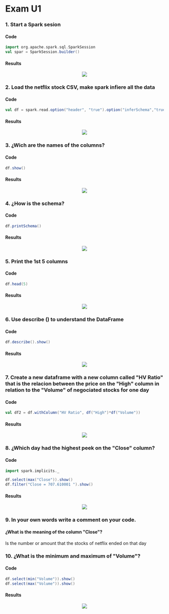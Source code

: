 # Exam U1
### 1. Start a Spark sesion 
#### Code
```scala
import org.apache.spark.sql.SparkSession
val spar = SparkSession.builder()
```
#### Results
<html><div align="center"><img src="https://i.ibb.co/NZFmmNJ/imagen.png"></div></html>

### 2. Load the netflix stock CSV, make spark infiere all the data
#### Code
```scala
val df = spark.read.option("header", "true").option("inferSchema","true")csv("Unit-1/Exam/Files/Netflix_Stock.csv")
```
#### Results
<html><div align="center"><img src="https://i.ibb.co/pzMdQSY/imagen.png"></div></html>

### 3. ¿Wich are the names of the columns?
#### Code
```scala
df.show() 
```
#### Results
<html><div align="center"><img src="https://i.ibb.co/R7PjDTD/imagen.png"></div></html>


### 4. ¿How is the schema?
#### Code
```scala
df.printSchema()
```
#### Results
<html><div align="center"><img src="https://i.ibb.co/3W0tD9X/imagen.png"></div></html>

### 5. Print the 1st 5 columns
#### Code
```scala
df.head(5)
```
#### Results
<html><div align="center"><img src="https://i.ibb.co/sFmpM5j/imagen.png"></div></html>

### 6. Use describe () to understand the DataFrame
#### Code
```scala
df.describe().show()
```
#### Results
<html><div align="center"><img src="https://i.ibb.co/12QcrKS/imagen.png"></div></html>

### 7. Create a new dataframe with a new column called "HV Ratio" that is the relacion between the price on the "High" column in relation to the "Volume" of negociated stocks for one day
#### Code
```scala
val df2 = df.withColumn("HV Ratio", df("High")*df("Volume"))
```
#### Results
<html><div align="center"><img src="https://i.ibb.co/6X01dwf/imagen.png"></div></html>

### 8. ¿Which day had the highest peek on the "Close" column?
#### Code
```scala
import spark.implicits._

df.select(max("Close")).show()
df.filter("Close = 707.610001 ").show()
```
#### Results
<html><div align="center"><img src="https://i.ibb.co/M5pkv4k/imagen.png"></div></html>

### 9. In your own words write a comment on your code. 
#### ¿What is the meaning of the column "Close"?
Is the number or amount that the stocks of netflix ended on that day

### 10. ¿What is the minimum and maximum of "Volume"?
#### Code
```scala
df.select(min("Volume")).show()
df.select(max("Volume")).show()
```
#### Results
<html><div align="center"><img src="https://i.ibb.co/nCgW74g/imagen.png"></div></html>

